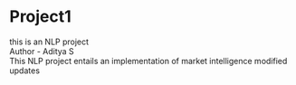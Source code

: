 # Project1
this is an NLP project 
<br>
Author - Aditya S
<br>
This NLP project entails an implementation of market intelligence 
modified
updates
